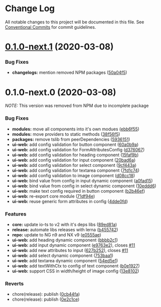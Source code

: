 # Change Log

All notable changes to this project will be documented in this file.
See [Conventional Commits](https://conventionalcommits.org) for commit guidelines.

# [0.1.0-next.1](https://github.com/orchestratora/orchestrator/compare/@orchestrator/ui-web@0.1.0-next.0...@orchestrator/ui-web@0.1.0-next.1) (2020-03-08)


### Bug Fixes

* **changelogs:** mention removed NPM packages ([50a04f5](https://github.com/orchestratora/orchestrator/commit/50a04f5f628920c874eeadbefe3f543107b1d5bb))





# 0.1.0-next.0 (2020-03-08)

_NOTE:_ This version was removed from NPM due to incomplete package

### Bug Fixes

* **modules:** move all components into it's own modues ([ebb6f55](https://github.com/orchestratora/orchestrator/commit/ebb6f556dd8151f95278e1587d5d0e8c0bbc3fd4))
* **modules:** move providers to static methods ([38f56f5](https://github.com/orchestratora/orchestrator/commit/38f56f50f0aa2470bf052f55daf3df41bca78b50))
* **packages:** remove tslib from peerDependencies ([5936151](https://github.com/orchestratora/orchestrator/commit/5936151a8482c2e018381adc9b4d12febf409fa6))
* **ui-web:** add config validation for button component ([60a0b9a](https://github.com/orchestratora/orchestrator/commit/60a0b9ab7e846b5a9dbbf824f92f6b215bf45bd7))
* **ui-web:** add config validation for FormAttributesConfig ([d376067](https://github.com/orchestratora/orchestrator/commit/d3760671ceb6131ca85a30e0e0e777150c0a4707))
* **ui-web:** add config validation for heading component ([15faf9b](https://github.com/orchestratora/orchestrator/commit/15faf9b42cfc0127ed1f553e5c15025821e9ba30))
* **ui-web:** add config validation for input component ([20bad6a](https://github.com/orchestratora/orchestrator/commit/20bad6ac1f85611adaaa1f6b529095154926af60))
* **ui-web:** add config validation for select component ([9cf443a](https://github.com/orchestratora/orchestrator/commit/9cf443a4afd311ad177fe49397ed7bff3dcd366a))
* **ui-web:** add config validation for textarea component ([7fd1c74](https://github.com/orchestratora/orchestrator/commit/7fd1c744f082f018afe67f5c2a2f1b3f58e8578e))
* **ui-web:** add config validation to image component ([d08cc18](https://github.com/orchestratora/orchestrator/commit/d08cc1877986ab5aa6b81bcf19994309aa84ed39))
* **ui-web:** bind value from config in input dynamic component ([a0fad15](https://github.com/orchestratora/orchestrator/commit/a0fad152cc49b2f13368c64edcac1c8138f7a0a6))
* **ui-web:** bind value from config in select dynamic component ([10eddd6](https://github.com/orchestratora/orchestrator/commit/10eddd6fb376e92483956615455db3f0bd1516d3))
* **ui-web:** make text config required in button component ([b2b46ef](https://github.com/orchestratora/orchestrator/commit/b2b46efba13437158130f3f3df4248da1b0d3428))
* **ui-web:** re-export core module ([71df94e](https://github.com/orchestratora/orchestrator/commit/71df94e91c9040e8d7ba75026148922d50de5670))
* **ui-web:** reuse generic form attributes in config ([4dde0fd](https://github.com/orchestratora/orchestrator/commit/4dde0fd7342154cae9b072020f668fcf3d31064b))


### Features

* **core:** update io-ts to v2 with it's deps libs ([89ed81a](https://github.com/orchestratora/orchestrator/commit/89ed81aa296b87c13806602bd0ce5dde3c1d0496))
* **release:** automate libs releases with lerna ([b455742](https://github.com/orchestratora/orchestrator/commit/b45574223b347fad3b01b8a0294a0ddc3e88875d))
* **repo:** update to NG n9 and NX v9 ([e0555ae](https://github.com/orchestratora/orchestrator/commit/e0555aef981563b9ebd7ef5731fe691a7c40877d))
* **ui-web:** add heading dynamic component ([bbbb2c1](https://github.com/orchestratora/orchestrator/commit/bbbb2c1402db499ac0f19f43b04b4edd55a2a374))
* **ui-web:** add input dynamic component ([e9763e2](https://github.com/orchestratora/orchestrator/commit/e9763e252c7599720fe0fcb9c865101d300eea13)), closes [#11](https://github.com/orchestratora/orchestrator/issues/11)
* **ui-web:** add new attributes to input ([627b252](https://github.com/orchestratora/orchestrator/commit/627b252fae252c1a06da95b6e379be8234c7cfd0)), closes [#11](https://github.com/orchestratora/orchestrator/issues/11)
* **ui-web:** add select dynamic component ([753baa1](https://github.com/orchestratora/orchestrator/commit/753baa1befdc2ea48badba8055d8ccd3eefc06c9))
* **ui-web:** add textarea dynamic component ([54ed5e1](https://github.com/orchestratora/orchestrator/commit/54ed5e112aa65ae35dc5f748ffa75a61f47bced1))
* **ui-web:** add textWithCtx to config of text component ([b0e1927](https://github.com/orchestratora/orchestrator/commit/b0e1927b1e643248940b28110c7795650520e356))
* **ui-web:** support CSS in width/height of image config ([13e8102](https://github.com/orchestratora/orchestrator/commit/13e8102dd9d4cf214b575a1b65d9aca722d5b50f))


### Reverts

* chore(release): publish ([0cb44fa](https://github.com/orchestratora/orchestrator/commit/0cb44fa88f147459ba55445baee8d28299f9b614))
* chore(release): publish ([0e2c1ce](https://github.com/orchestratora/orchestrator/commit/0e2c1cea1694916c1808460ca98951c6871a0eed))
